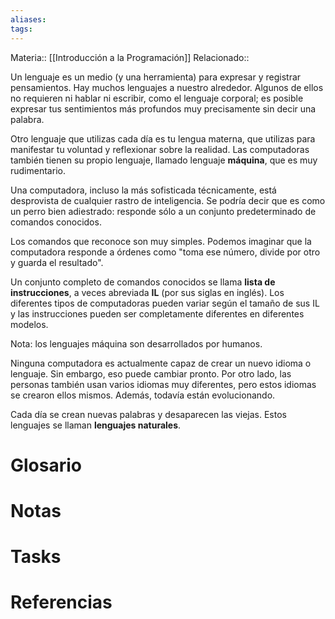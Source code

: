 ```yaml
---
aliases: 
tags:
---
```

Materia:: [[Introducción a la Programación]]
Relacionado:: 

Un lenguaje es un medio (y una herramienta) para expresar y registrar pensamientos. Hay muchos lenguajes a nuestro alrededor. Algunos de ellos no requieren ni hablar ni escribir, como el lenguaje corporal; es posible expresar tus sentimientos más profundos muy precisamente sin decir una palabra.

Otro lenguaje que utilizas cada día es tu lengua materna, que utilizas para manifestar tu voluntad y reflexionar sobre la realidad. Las computadoras también tienen su propio lenguaje, llamado lenguaje **máquina**, que es muy rudimentario.

Una computadora, incluso la más sofisticada técnicamente, está desprovista de cualquier rastro de inteligencia. Se podría decir que es como un perro bien adiestrado: responde sólo a un conjunto predeterminado de comandos conocidos.

Los comandos que reconoce son muy simples. Podemos imaginar que la computadora responde a órdenes como "toma ese número, divide por otro y guarda el resultado".

Un conjunto completo de comandos conocidos se llama **lista de instrucciones**, a veces abreviada **IL** (por sus siglas en inglés). Los diferentes tipos de computadoras pueden variar según el tamaño de sus IL y las instrucciones pueden ser completamente diferentes en diferentes modelos.

Nota: los lenguajes máquina son desarrollados por humanos.

Ninguna computadora es actualmente capaz de crear un nuevo idioma o lenguaje. Sin embargo, eso puede cambiar pronto. Por otro lado, las personas también usan varios idiomas muy diferentes, pero estos idiomas se crearon ellos mismos. Además, todavía están evolucionando.

Cada día se crean nuevas palabras y desaparecen las viejas. Estos lenguajes se llaman **lenguajes naturales**.
# Glosario

# Notas 

# Tasks

# Referencias 

